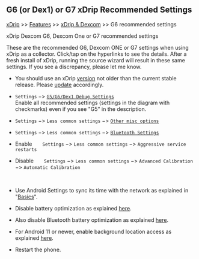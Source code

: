## G6 (or Dex1) or G7 xDrip Recommended Settings  
[xDrip](../README.md) >> [Features](./Features_page.md) >> [xDrip & Dexcom](./Dexcom_page.md) >> G6 recommended settings  
  
xDrip Dexcom G6, Dexcom One or G7 recommended settings  
  
These are the recommended G6, Dexcom ONE or G7 settings when using xDrip as a collector.  Click/tap on the hyperlinks to see the details.  After a fresh install of xDrip, running the source wizard will result in these same settings.  If you see a discrepancy, please let me know.  

* You should use an xDrip [version](./xDrip-Version.md) not older than the current stable release.  Please [update](./Updates.md) accordingly.   
  
* `Settings` &#8722;> [`G5/G6/Dex1 Debug Settings`](./images/g6-recommended-settings.png)  
Enable all recommended settings (settings in the diagram with checkmarks) even if you see "G5" in the description.  

* `Settings` &#8722;> `Less common settings` &#8722;> [`Other misc options`](./images/other-misc-recommended.png)  

* `Settings` &#8722;> `Less common settings` &#8722;> [`Bluetooth Settings`](./images/ble-recommended-stngs.png)  

* Enable &nbsp; &nbsp; &nbsp; `Settings` &#8722;> `Less common settings` &#8722;> `Aggressive service restarts`  

* Disable &nbsp; &nbsp; &nbsp; `Settings` &#8722;> `Less common settings` &#8722;> `Advanced Calibration` &#8722;> `Automatic Calibration`  
  
<br/>    

* Use Android Settings to sync its time with the network as explained in "[Basics](./Dexcom-Basics.md#phone-time-accuracy)".  

* Disable battery optimization as explained [here](./BatteryOpt.md).  

* Also disable Bluetooth battery optimization as explained [here](./BluetoothBatteryOpt.md).  

* For Android 11 or newer, enable background location access as explained [here](./Location.md).  

* Restart the phone.  
